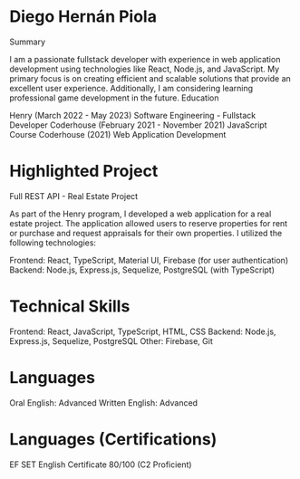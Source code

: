 # Diego Hernán Piola

Summary

I am a passionate fullstack developer with experience in web application development using technologies like React, Node.js, and JavaScript. My primary focus is on creating efficient and scalable solutions that provide an excellent user experience. Additionally, I am considering learning professional game development in the future.
Education

   Henry (March 2022 - May 2023)
        Software Engineering - Fullstack Developer
    Coderhouse (February 2021 - November 2021)
        JavaScript Course
    Coderhouse (2021)
        Web Application Development

# Highlighted Project
Full REST API - Real Estate Project

As part of the Henry program, I developed a web application for a real estate project. The application allowed users to reserve properties for rent or purchase and request appraisals for their own properties. I utilized the following technologies:

   Frontend: React, TypeScript, Material UI, Firebase (for user authentication)
   Backend: Node.js, Express.js, Sequelize, PostgreSQL (with TypeScript)

# Technical Skills

   Frontend: React, JavaScript, TypeScript, HTML, CSS
   Backend: Node.js, Express.js, Sequelize, PostgreSQL
   Other: Firebase, Git

# Languages

   Oral English: Advanced
   Written English: Advanced

# Languages (Certifications)

   EF SET English Certificate 80/100 (C2 Proficient)
